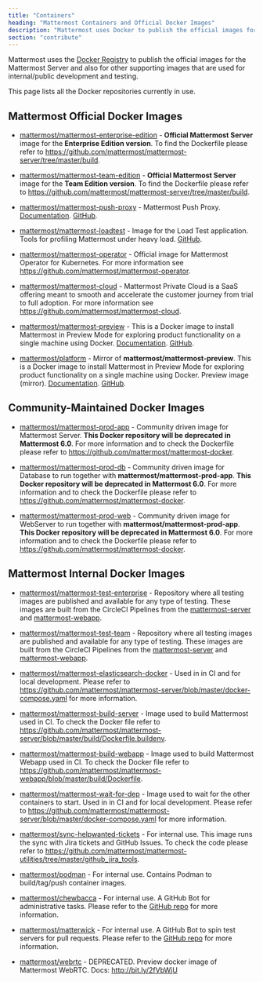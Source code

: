 ```yaml
---
title: "Containers"
heading: "Mattermost Containers and Official Docker Images"
description: "Mattermost uses Docker to publish the official images for the Mattermost Server, and this page lists all Docker repositories in use."
section: "contribute"
---
```


Mattermost uses the [Docker Registry](https://hub.docker.com/u/mattermost) to publish the official images for the Mattermost Server and also for other supporting images that are used for internal/public development and testing.

This page lists all the Docker repositories currently in use.

## Mattermost Official Docker Images

- [mattermost/mattermost-enterprise-edition](https://hub.docker.com/r/mattermost/mattermost-enterprise-edition) - **Official Mattermost Server** image for the **Enterprise Edition version**. To find the Dockerfile please refer to https://github.com/mattermost/mattermost-server/tree/master/build.

- [mattermost/mattermost-team-edition](https://hub.docker.com/r/mattermost/mattermost-team-edition) - **Official Mattermost Server** image for the **Team Edition version**. To find the Dockerfile please refer to https://github.com/mattermost/mattermost-server/tree/master/build.

- [mattermost/mattermost-push-proxy](https://hub.docker.com/r/mattermost/mattermost-push-proxy) - Mattermost Push Proxy. [Documentation](https://developers.mattermost.com/contribute/mobile/push-notifications/service/). [GitHub](https://github.com/mattermost/mattermost-push-proxy).

- [mattermost/mattermost-loadtest](https://hub.docker.com/r/mattermost/mattermost-loadtest) - Image for the Load Test application. Tools for profiling Mattermost under heavy load. [GitHub](https://github.com/mattermost/mattermost-load-test).

- [mattermost/mattermost-operator](https://hub.docker.com/r/mattermost/mattermost-operator) - Official image for Mattermost Operator for Kubernetes. For more information see https://github.com/mattermost/mattermost-operator.

- [mattermost/mattermost-cloud](https://hub.docker.com/r/mattermost/mattermost-cloud) - Mattermost Private Cloud is a SaaS offering meant to smooth and accelerate the customer journey from trial to full adoption. For more information see https://github.com/mattermost/mattermost-cloud.

- [mattermost/mattermost-preview](https://hub.docker.com/r/mattermost/mattermost-preview) - This is a Docker image to install Mattermost in Preview Mode for exploring product functionality on a single machine using Docker. [Documentation](http://bit.ly/1W76riY). [GitHub](https://github.com/mattermost/mattermost-docker-preview).

- [mattermost/platform](https://hub.docker.com/r/mattermost/platform) - Mirror of **mattermost/mattermost-preview**. This is a Docker image to install Mattermost in Preview Mode for exploring product functionality on a single machine using Docker. Preview image (mirror). [Documentation](http://bit.ly/1W76riY). [GitHub](https://github.com/mattermost/mattermost-docker-preview).

## Community-Maintained Docker Images

- [mattermost/mattermost-prod-app](https://hub.docker.com/r/mattermost/mattermost-prod-app) - Community driven image for Mattermost Server. **This Docker repository will be deprecated in Mattermost 6.0**. For more information and to check the Dockerfile please refer to https://github.com/mattermost/mattermost-docker.

- [mattermost/mattermost-prod-db](https://hub.docker.com/r/mattermost/mattermost-prod-db) - Community driven image for Database to run together with **mattermost/mattermost-prod-app**. **This Docker repository will be deprecated in Mattermost 6.0**. For more information and to check the Dockerfile please refer to https://github.com/mattermost/mattermost-docker.

- [mattermost/mattermost-prod-web](https://hub.docker.com/r/mattermost/mattermost-prod-web) - Community driven image for WebServer to run together with **mattermost/mattermost-prod-app**. **This Docker repository will be deprecated in Mattermost 6.0**. For more information and to check the Dockerfile please refer to https://github.com/mattermost/mattermost-docker.

## Mattermost Internal Docker Images

- [mattermost/mattermost-test-enterprise](https://hub.docker.com/r/mattermost/mattermost-test-enterprise) - Repository where all testing images are published and available for any type of testing. These images are built from the CircleCI Pipelines from the [mattermost-server](https://github.com/mattermost/mattermost-server) and [mattermost-webapp](https://github.com/mattermost/mattermost-webapp).

- [mattermost/mattermost-test-team](https://hub.docker.com/r/mattermost/mattermost-test-team) - Repository where all testing images are published and available for any type of testing. These images are built from the CircleCI Pipelines from the [mattermost-server](https://github.com/mattermost/mattermost-server) and [mattermost-webapp](https://github.com/mattermost/mattermost-webapp).

- [mattermost/mattermost-elasticsearch-docker](https://hub.docker.com/r/mattermost/mattermost-elasticsearch-docker) - Used in in CI and for local development. Please refer to https://github.com/mattermost/mattermost-server/blob/master/docker-compose.yaml for more information.

- [mattermost/mattermost-build-server](https://hub.docker.com/r/mattermost/mattermost-build-server) - Image used to build Mattermost used in CI. To check the Docker file refer to https://github.com/mattermost/mattermost-server/blob/master/build/Dockerfile.buildenv.

- [mattermost/mattermost-build-webapp](https://hub.docker.com/r/mattermost/mattermost-build-webapp) - Image used to build Mattermost Webapp used in CI. To check the Docker file refer to https://github.com/mattermost/mattermost-webapp/blob/master/build/Dockerfile.

- [mattermost/mattermost-wait-for-dep](https://hub.docker.com/r/mattermost/mattermost-wait-for-dep) - Image used to wait for the other containers to start. Used in in CI and for local development. Please refer to https://github.com/mattermost/mattermost-server/blob/master/docker-compose.yaml for more information.

- [mattermost/sync-helpwanted-tickets](https://hub.docker.com/r/mattermost/sync-helpwanted-tickets) - For internal use. This image runs the sync with Jira tickets and GitHub Issues. To check the code please refer to https://github.com/mattermost/mattermost-utilities/tree/master/github_jira_tools.

- [mattermost/podman](https://hub.docker.com/repository/docker/mattermost/podman) - For internal use. Contains Podman to build/tag/push container images.

- [mattermost/chewbacca](https://hub.docker.com/repository/docker/mattermost/chewbacca-bot) - For internal use. A GitHub Bot for administrative tasks. Please refer to the [GitHub repo](https://github.com/mattermost/chewbacca) for more information.

- [mattermost/matterwick](https://hub.docker.com/repository/docker/mattermost/matterwick) - For internal use. A GitHub Bot to spin test servers for pull requests. Please refer to the [GitHub repo](https://github.com/mattermost/matterwick) for more information.

- [mattermost/webrtc](https://hub.docker.com/repository/docker/mattermost/webrtc) - DEPRECATED. Preview docker image of Mattermost WebRTC. Docs: http://bit.ly/2fVbWjU
